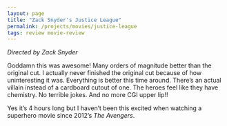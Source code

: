 ```yaml
---
layout: page
title: "Zack Snyder's Justice League"
permalink: /projects/movies/justice-league
tags: review movie-review
---
```


_Directed by Zack Snyder_

Goddamn this was awesome! Many orders of magnitude better than the original cut. I actually never finished the original cut because of how uninteresting it was. Everything is better this time around. There’s an actual villain instead of a cardboard cutout of one. The heroes feel like they have chemistry. No terrible jokes. And no more CGI upper lip!!

Yes it’s 4 hours long but I haven’t been this excited when watching a superhero movie since 2012’s *The Avengers*.